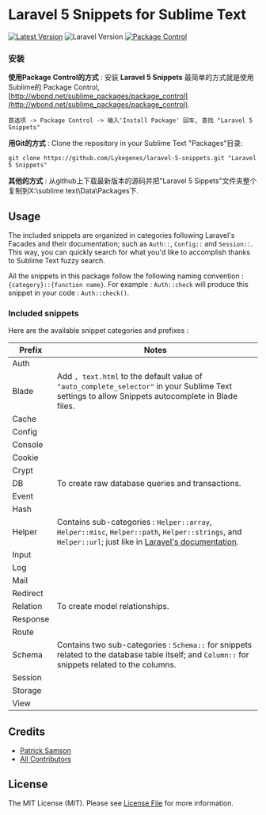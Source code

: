 # Laravel 5 Snippets for Sublime Text

[![Latest Version][ico-latest-version]][link-latest-version]
![Laravel Version][ico-laravel-version]
[![Package Control][ico-package-control]][link-package-control]

### 安装
**使用Package Control的方式** :
安装 **Laravel 5 Snippets** 最简单的方式就是使用Sublime的 Package Control,  [http://wbond.net/sublime_packages/package_control](http://wbond.net/sublime_packages/package_control).

```
首选项 -> Package Control -> 输入'Install Package' 回车, 查找 "Laravel 5 Snippets"
```

**用Git的方式** :
Clone the repository in your Sublime Text "Packages"目录:

```
git clone https://github.com/Lykegenes/laravel-5-snippets.git "Laravel 5 Snippets"
```

**其他的方式** :
从github上下载最新版本的源码并把"Laravel 5 Sippets"文件夹整个复制到X:\sublime text\Data\Packages下.

## Usage
The included snippets are organized in categories following Laravel's Facades and their documentation; such as `Auth::`, `Config::` and `Session::`.
This way, you can quickly search for what you'd like to accomplish thanks to Sublime Text fuzzy search.

All the snippets in this package follow the following naming convention : `{category}::{function name}`. For example : `Auth::check` will produce this snippet in your code : `Auth::check()`.

### Included snippets
Here are the available snippet categories and prefixes :

Prefix      | Notes
----------- | -------------
Auth  |
Blade  | Add `, text.html` to the default value of `"auto_complete_selector"` in your Sublime Text settings to allow Snippets autocomplete in Blade files.
Cache  |
Config  |
Console  |
Cookie  |
Crypt  |
DB  | To create raw database queries and transactions.
Event  |
Hash  |
Helper  | Contains sub-categories : `Helper::array`, `Helper::misc`, `Helper::path`, `Helper::strings`, and `Helper::url`; just like in [Laravel's documentation](http://laravel.com/docs/5.1/helpers#available-methods).
Input  |
Log  |
Mail |
Redirect  |
Relation | To create model relationships.
Response  |
Route  |
Schema  | Contains two sub-categories : `Schema::` for snippets related to the database table itself; and `Column::` for snippets related to the columns.
Session  |
Storage  |
View  |


## Credits

- [Patrick Samson][link-author]
- [All Contributors][link-contributors]

## License

The MIT License (MIT). Please see [License File](LICENSE.md) for more information.

[ico-package-control]: https://img.shields.io/packagecontrol/dt/Laravel%205%20Snippets.svg
[ico-latest-version]: https://img.shields.io/github/release/lykegenes/laravel-5-snippets.svg
[ico-laravel-version]: https://img.shields.io/badge/Laravel-5.1|5.2-orange.svg

[link-package-control]: https://packagecontrol.io/packages/Laravel%205%20Snippets
[link-latest-version]: https://github.com/Lykegenes/laravel-5-snippets/releases
[link-author]: https://github.com/lykegenes
[link-contributors]: ../../contributors
